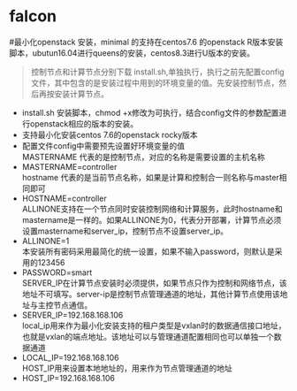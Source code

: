 # falcon
#最小化openstack 安装，minimal 的支持在centos7.6 的openstack R版本安装脚本，ubutun16.04进行queens的安装，centos8.3进行U版本的安装。
>控制节点和计算节点分别下载 install.sh,单独执行，执行之前先配置config文件，其中包含的是安装过程中用到的环境变量的值。先安装控制节点，然后再按安装计算节点。
* install.sh 安装脚本，chmod +x修改为可执行，结合config文件的参数配置进行openstack相应的版本的安装。
* 支持最小化安装centos 7.6的openstack rocky版本
* 配置文件config中需要预先设置好环境变量的值    
MASTERNAME 代表的是控制节点，对应的名称是需要设置的主机名称  
* MASTERNAME=controller  
hostname 代表的是当前节点名称，如果是计算和控制合一则名称与master相同即可
* HOSTNAME=controller  
ALLINONE支持在一个节点同时安装控制网络和计算服务，此时hostname和mastername是一样的。如果ALLINONE为0，代表分开部署，计算节点必须设置mastername和server_ip，控制节点不设置server_ip。
* ALLINONE=1  
本安装所有密码采用最简化的统一设置，如果不输入password，则默认是采用的123456
* PASSWORD=smart  
SERVER_IP在计算节点安装时必须提供，如果节点只作为控制和网络节点，该地址不可填写。server-ip是控制节点管理通道的地址，其他计算节点使用该地址与主控节点通信。
* SERVER_IP=192.168.168.106  
local_ip用来作为最小化安装支持的租户类型是vxlan时的数据通信接口地址，也就是vxlan的端点地址。该地址可以与管理通道配置相同也可以单独一个数据通道
* LOCAL_IP=192.168.168.106  
HOST_IP用来设置本地地址的，用来作为节点管理通道的地址
* HOST_IP=192.168.168.106
